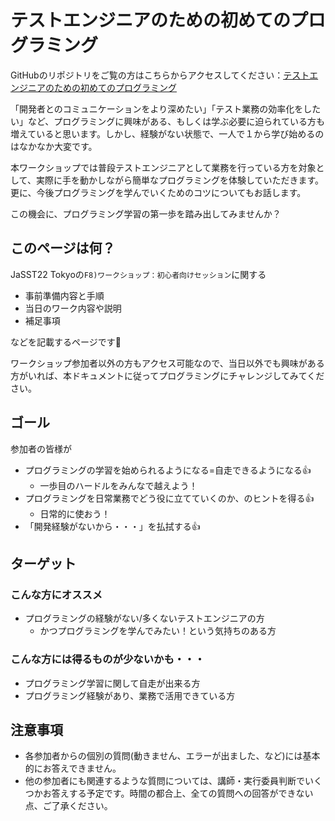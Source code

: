 # テストエンジニアのための初めてのプログラミング

GitHubのリポジトリをご覧の方はこちらからアクセスしてください：[テストエンジニアのための初めてのプログラミング](https://yoshikiito.github.io/programming4testers/)

「開発者とのコミュニケーションをより深めたい」「テスト業務の効率化をしたい」など、プログラミングに興味がある、もしくは学ぶ必要に迫られている方も増えていると思います。しかし、経験がない状態で、一人で１から学び始めるのはなかなか大変です。

本ワークショップでは普段テストエンジニアとして業務を行っている方を対象として、実際に手を動かしながら簡単なプログラミングを体験していただきます。更に、今後プログラミングを学んでいくためのコツについてもお話します。

この機会に、プログラミング学習の第一歩を踏み出してみませんか？

## このページは何？

JaSST22 Tokyoの`F8)ワークショップ：初心者向けセッション`に関する

- 事前準備内容と手順
- 当日のワーク内容や説明
- 補足事項

などを記載するページです:clap:

ワークショップ参加者以外の方もアクセス可能なので、当日以外でも興味がある方がいれば、本ドキュメントに従ってプログラミングにチャレンジしてみてください。

## ゴール

参加者の皆様が

- プログラミングの学習を始められるようになる=自走できるようになる:+1:
  - 一歩目のハードルをみんなで越えよう！
- プログラミングを日常業務でどう役に立てていくのか、のヒントを得る:+1:
  - 日常的に使おう！
- 「開発経験がないから・・・」を払拭する:+1:

## ターゲット

### こんな方にオススメ

- プログラミングの経験がない/多くないテストエンジニアの方
  - かつプログラミングを学んでみたい！という気持ちのある方

### こんな方には得るものが少ないかも・・・

- プログラミング学習に関して自走が出来る方
- プログラミング経験があり、業務で活用できている方

## 注意事項

- 各参加者からの個別の質問(動きません、エラーが出ました、など)には基本的にお答えできません。
- 他の参加者にも関連するような質問については、講師・実行委員判断でいくつかお答えする予定です。時間の都合上、全ての質問への回答ができない点、ご了承ください。